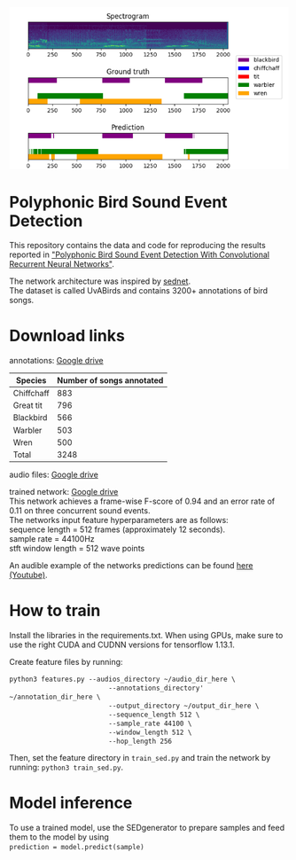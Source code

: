 

![alt text](predictions.png)


# Polyphonic Bird Sound Event Detection


This repository contains the data and code for reproducing the results reported in 
["Polyphonic Bird Sound Event Detection With
Convolutional Recurrent Neural Networks"](https://drive.google.com/open?id=1K0C4aLRy1r2o6AdVg1b8VlhJp6AQpPCy).
 
The network architecture was inspired by [sednet](https://github.com/sharathadavanne/sed-crnn/blob/master/README.md).    
The dataset is called UvABirds and contains 3200+ annotations of bird songs. 

# Download links 
annotations: 
[Google drive](https://drive.google.com/open?id=1eM9z5Z_GJgSHrhZjhTvamj6V_gYoF0k9)
     

| Species    	| Number of songs annotated 	|
|------------	|---------------------------	|
| Chiffchaff 	| 883                       	|
| Great tit  	| 796                       	|
| Blackbird  	| 566                       	|
| Warbler    	| 503                       	|
| Wren       	| 500                       	|
| Total      	| 3248                      	|

audio files: 
[Google drive](https://drive.google.com/open?id=1rm0KpcpQgd3gXQO_oeLWcLSzFrdKyj-i)

trained network:
[Google drive](https://drive.google.com/open?id=17OSyrQj6TCPiIVYseeSv_HrlEgKk0ptW)   
This network achieves a frame-wise F-score of 0.94 and an error rate of 0.11 on three concurrent sound events.    
The networks input feature hyperparameters are as follows:    
sequence length = 512 frames (approximately 12 seconds).    
sample rate = 44100Hz    
stft window length = 512 wave points   

An audible example of the networks predictions can be found [here (Youtube)](https://www.youtube.com/playlist?list=PLcJ_PpkRNLbGds9A_qoV077HOoZ-0GT_L).


# How to train 
Install the libraries in the requirements.txt. When using GPUs, make sure to use the right CUDA and CUDNN versions for tensorflow 1.13.1.      

Create feature files by running:
``` 
python3 features.py --audios_directory ~/audio_dir_here \
                         --annotations_directory' ~/annotation_dir_here \
                         --output_directory ~/output_dir_here \
                         --sequence_length 512 \
                         --sample_rate 44100 \
                         --window_length 512 \
                         --hop_length 256
```
Then, set the feature directory in `train_sed.py` and train the network by running: 
` python3 train_sed.py `.

# Model inference
To use a trained model, use the SEDgenerator to prepare samples and feed them to the model by using      
`prediction = model.predict(sample)` 
   



